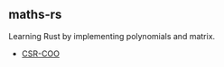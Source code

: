## maths-rs
Learning Rust by implementing polynomials and matrix.

- [CSR-COO](https://4m053.pages.math.cnrs.fr/tps/sparse/format/)